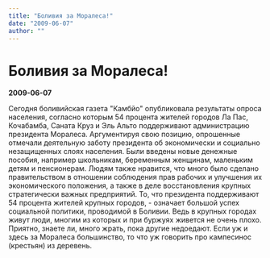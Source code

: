 ```yaml
---
title: "Боливия за Моралеса!"
date: "2009-06-07"
author: ""
---
```


# Боливия за Моралеса!

**2009-06-07** 

Сегодня боливийская газета "Камбйо" опубликовала результаты опроса населения, согласно которым 54 процента жителей городов Ла Пас, Кочабамба, Саната Круз и Эль Альто поддерживают администрацию президента Моралеса. Аргументируя свою позицию, опрошенные отмечали деятельную заботу президента об экономически и социально  незащищенных слоях населения. Были введены новые денежные пособия,  например школьникам, беременным женщинам, маленьким детям и пенсионерам. Людям также нравится, что много было сделано правительством в отношении соблюдения прав рабочих и улучшения их экономического положения, а также в деле восстановления крупных стратегически важных предприятий.  То, что президента поддерживают 54 процента жителей крупных городов, - означает большой успех социальной политики, проводимой в Боливии. Ведь в крупных городах живут люди, многим из  которых и при буржуях живется не очень плохо.  Приятно, знаете ли, много  жрать, пока другие недоедают.  Если уж и  здесь за Моралеса большинство, то что уж говорить  про кампесинос (крестьян) из деревень.